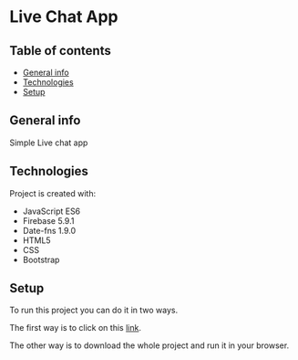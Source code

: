 # Live Chat App

## Table of contents
* [General info](#general-info)
* [Technologies](#technologies)
* [Setup](#setup)

## General info
Simple Live chat app

## Technologies
Project is created with:
* JavaScript ES6
* Firebase 5.9.1
* Date-fns 1.9.0
* HTML5
* CSS
* Bootstrap

## Setup
To run this project you can do it in two ways.

The first way is to click on this [link](https://live-chat-iota.vercel.app/).

The other way is to download the whole project and run it in your browser.
